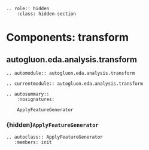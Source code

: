 ```{eval-rst}
.. role:: hidden
    :class: hidden-section
```

# Components: transform

## autogluon.eda.analysis.transform

```{eval-rst}
.. automodule:: autogluon.eda.analysis.transform
```

```{eval-rst}
.. currentmodule:: autogluon.eda.analysis.transform
```

```{eval-rst}
.. autosummary::
    :nosignatures:

    ApplyFeatureGenerator
```

### {hidden}`ApplyFeatureGenerator`

```{eval-rst}
.. autoclass:: ApplyFeatureGenerator
   :members: init
```
